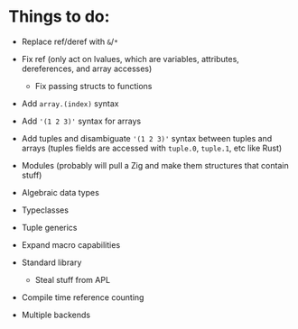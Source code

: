  # Things to do:
 - Replace ref/deref with `&`/`*`
 - Fix ref (only act on lvalues, which are variables, attributes, dereferences, and array accesses)
    - Fix passing structs to functions
 - Add `array.(index)` syntax
 - Add `'(1 2 3)'` syntax for arrays
 - Add tuples and disambiguate `'(1 2 3)'` syntax between tuples and arrays (tuples fields are accessed with `tuple.0`, `tuple.1`, etc like Rust)

 - Modules (probably will pull a Zig and make them structures that contain stuff)
 - Algebraic data types
 - Typeclasses
 - Tuple generics
 - Expand macro capabilities
 - Standard library
     - Steal stuff from APL
 - Compile time reference counting
 - Multiple backends
